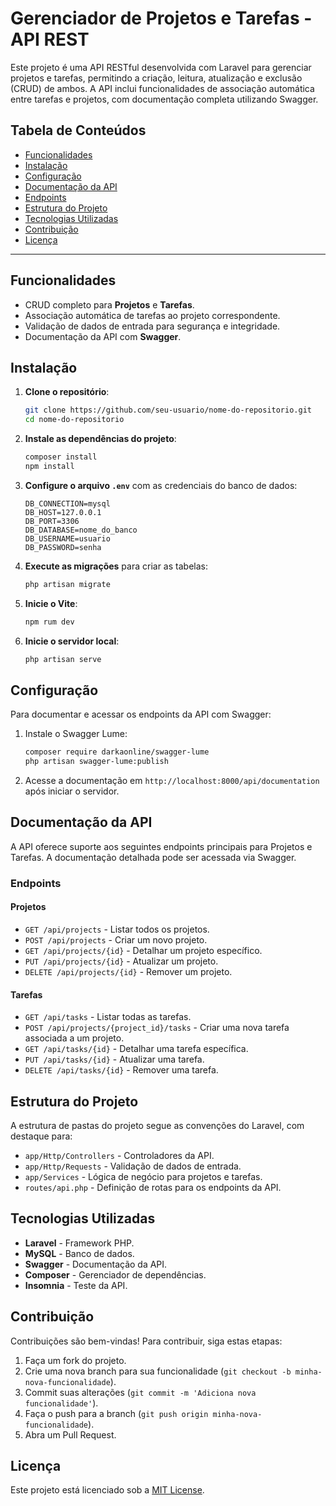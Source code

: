 # Gerenciador de Projetos e Tarefas - API REST

Este projeto é uma API RESTful desenvolvida com Laravel para gerenciar projetos e tarefas, permitindo a criação, leitura, atualização e exclusão (CRUD) de ambos. A API inclui funcionalidades de associação automática entre tarefas e projetos, com documentação completa utilizando Swagger.

## Tabela de Conteúdos

- [Funcionalidades](#funcionalidades)
- [Instalação](#instalação)
- [Configuração](#configuração)
- [Documentação da API](#documentação-da-api)
- [Endpoints](#endpoints)
- [Estrutura do Projeto](#estrutura-do-projeto)
- [Tecnologias Utilizadas](#tecnologias-utilizadas)
- [Contribuição](#contribuição)
- [Licença](#licença)

---

## Funcionalidades

- CRUD completo para **Projetos** e **Tarefas**.
- Associação automática de tarefas ao projeto correspondente.
- Validação de dados de entrada para segurança e integridade.
- Documentação da API com **Swagger**.

## Instalação

1. **Clone o repositório**:
    ```bash
    git clone https://github.com/seu-usuario/nome-do-repositorio.git
    cd nome-do-repositorio
    ```

2. **Instale as dependências do projeto**:
    ```bash
    composer install
    npm install
    ```

3. **Configure o arquivo `.env`** com as credenciais do banco de dados:
    ```env
    DB_CONNECTION=mysql
    DB_HOST=127.0.0.1
    DB_PORT=3306
    DB_DATABASE=nome_do_banco
    DB_USERNAME=usuario
    DB_PASSWORD=senha
    ```

4. **Execute as migrações** para criar as tabelas:
    ```bash
    php artisan migrate
    ```

5. **Inicie o Vite**:
    ```bash
    npm rum dev
    ```

6. **Inicie o servidor local**:
    ```bash
    php artisan serve
    ```

## Configuração

Para documentar e acessar os endpoints da API com Swagger:

1. Instale o Swagger Lume:
    ```bash
    composer require darkaonline/swagger-lume
    php artisan swagger-lume:publish
    ```

2. Acesse a documentação em `http://localhost:8000/api/documentation` após iniciar o servidor.

## Documentação da API

A API oferece suporte aos seguintes endpoints principais para Projetos e Tarefas. A documentação detalhada pode ser acessada via Swagger.

### Endpoints

#### Projetos

- `GET /api/projects` - Listar todos os projetos.
- `POST /api/projects` - Criar um novo projeto.
- `GET /api/projects/{id}` - Detalhar um projeto específico.
- `PUT /api/projects/{id}` - Atualizar um projeto.
- `DELETE /api/projects/{id}` - Remover um projeto.

#### Tarefas

- `GET /api/tasks` - Listar todas as tarefas.
- `POST /api/projects/{project_id}/tasks` - Criar uma nova tarefa associada a um projeto.
- `GET /api/tasks/{id}` - Detalhar uma tarefa específica.
- `PUT /api/tasks/{id}` - Atualizar uma tarefa.
- `DELETE /api/tasks/{id}` - Remover uma tarefa.

## Estrutura do Projeto

A estrutura de pastas do projeto segue as convenções do Laravel, com destaque para:

- `app/Http/Controllers` - Controladores da API.
- `app/Http/Requests` - Validação de dados de entrada.
- `app/Services` - Lógica de negócio para projetos e tarefas.
- `routes/api.php` - Definição de rotas para os endpoints da API.

## Tecnologias Utilizadas

- **Laravel** - Framework PHP.
- **MySQL** - Banco de dados.
- **Swagger** - Documentação da API.
- **Composer** - Gerenciador de dependências.
- **Insomnia** - Teste da API.

## Contribuição

Contribuições são bem-vindas! Para contribuir, siga estas etapas:

1. Faça um fork do projeto.
2. Crie uma nova branch para sua funcionalidade (`git checkout -b minha-nova-funcionalidade`).
3. Commit suas alterações (`git commit -m 'Adiciona nova funcionalidade'`).
4. Faça o push para a branch (`git push origin minha-nova-funcionalidade`).
5. Abra um Pull Request.

## Licença

Este projeto está licenciado sob a [MIT License](LICENSE).
